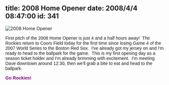 title: 2008 Home Opener
date: 2008/4/4 08:47:00
id: 341
---
![2008 Home Opener](/journal_images/20080404-RockiesGame1-Journal.jpg)

<font face="Arial">First pitch of the 2008 Home Opener is just 4 and a half hours away!  The Rockies return to Coors Field today for the first time since losing Game 4 of the 2007 World Series to the Boston Red Sox.  I've already got my jersey on and I'm ready to head to the ballpark for the game.  This is my first opening day as a season ticket holder and I'm already brimming with excitement.  I'm meeting Dave downtown around 12:30, then we'll grab a bite to eat and head to the ballpark.</font>

**<font face="Arial" color="#800080">Go Rockies!</font>**
